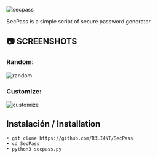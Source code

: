 ![secpass](https://user-images.githubusercontent.com/75953873/153736149-4e377017-207f-46dd-9515-f3f103453e17.png)

SecPass is a simple script of secure password generator.

## 📷 SCREENSHOTS

### Random:
![random](https://user-images.githubusercontent.com/75953873/157099620-145ce2f5-57e0-499f-86cb-4a82ad8b693b.png)


### Customize:
![customize](https://user-images.githubusercontent.com/75953873/157100169-367c40be-c56b-4e87-bf3d-950903c6bc06.png)



## Instalación / Installation

```
• git clone https://github.com/R3LI4NT/SecPass
• cd SecPass
• python3 secpass.py
```
